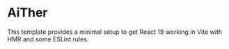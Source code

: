 # AiTher

This template provides a minimal setup to get React 19 working in Vite with HMR and some ESLint rules.
